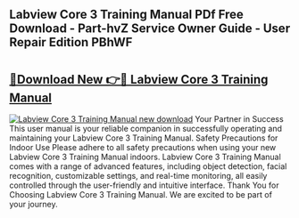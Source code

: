 ## Labview Core 3 Training Manual PDf Free Download - Part-hvZ Service Owner Guide - User Repair Edition PBhWF

# <h2><a href="http://bc57640.oget.top/?id=Labview+Core+3+Training+Manual">🔗Download New 👉🔴 Labview Core 3 Training Manual</a></h2>

[![Labview Core 3 Training Manual new download](https://i.imgur.com/5g1atiW.png)](http://bc57640.oget.top/?id=Labview+Core+3+Training+Manual)
Your Partner in Success This user manual is your reliable companion in successfully operating and maintaining your Labview Core 3 Training Manual. Safety Precautions for Indoor Use Please adhere to all safety precautions when using your new Labview Core 3 Training Manual indoors. Labview Core 3 Training Manual comes with a range of advanced features, including object detection, facial recognition, customizable settings, and real-time monitoring, all easily controlled through the user-friendly and intuitive interface. Thank You for Choosing Labview Core 3 Training Manual. We are excited to be part of your journey.
